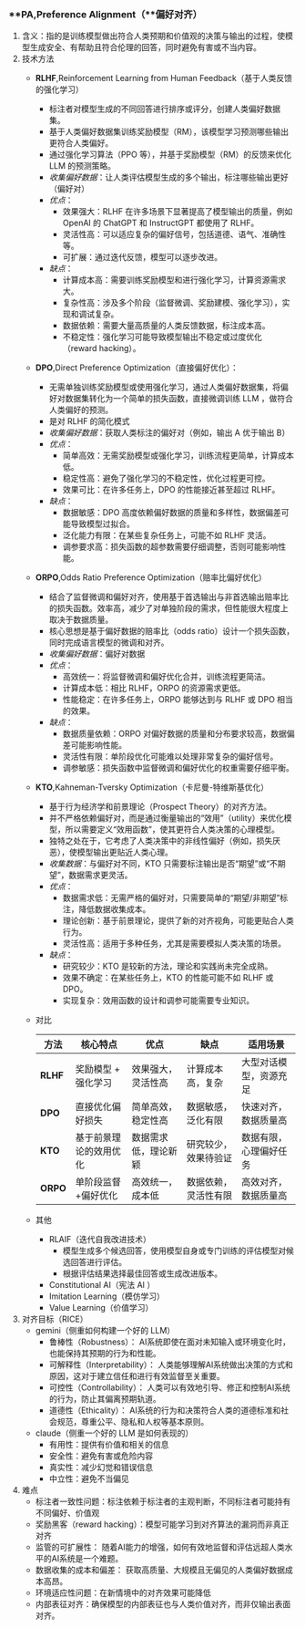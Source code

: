 ### **PA,Preference Alignment（**偏好对齐）

1. 含义：指的是训练模型做出符合人类预期和价值观的决策与输出的过程，使模型生成安全、有帮助且符合伦理的回答，同时避免有害或不当内容。
2. 技术方法
    - **RLHF**,Reinforcement Learning from Human Feedback（基于人类反馈的强化学习）
        - 标注者对模型生成的不同回答进行排序或评分，创建人类偏好数据集。
        - 基于人类偏好数据集训练奖励模型（RM），该模型学习预测哪些输出更符合人类偏好。
        - 通过强化学习算法（PPO 等），并基于奖励模型（RM）的反馈来优化 LLM 的预测策略。
        - *收集偏好数据*：让人类评估模型生成的多个输出，标注哪些输出更好（偏好对）
        - *优点*：
            - 效果强大：RLHF 在许多场景下显著提高了模型输出的质量，例如 OpenAI 的 ChatGPT 和 InstructGPT 都使用了 RLHF。
            - 灵活性高：可以适应复杂的偏好信号，包括道德、语气、准确性等。
            - 可扩展：通过迭代反馈，模型可以逐步改进。
        - *缺点*：
            - 计算成本高：需要训练奖励模型和进行强化学习，计算资源需求大。
            - 复杂性高：涉及多个阶段（监督微调、奖励建模、强化学习），实现和调试复杂。
            - 数据依赖：需要大量高质量的人类反馈数据，标注成本高。
            - 不稳定性：强化学习可能导致模型输出不稳定或过度优化（reward hacking）。
    - **DPO**,Direct Preference Optimization（直接偏好优化）：
        - 无需单独训练奖励模型或使用强化学习，通过人类偏好数据集，将偏好对数据集转化为一个简单的损失函数，直接微调训练 LLM ，做符合人类偏好的预测。
        - 是对 RLHF 的简化模式
        - *收集偏好数据*：获取人类标注的偏好对（例如，输出 A 优于输出 B）
        - *优点*：
            - 简单高效：无需奖励模型或强化学习，训练流程更简单，计算成本低。
            - 稳定性高：避免了强化学习的不稳定性，优化过程更可控。
            - 效果可比：在许多任务上，DPO 的性能接近甚至超过 RLHF。
        - *缺点*：
            - 数据敏感：DPO 高度依赖偏好数据的质量和多样性，数据偏差可能导致模型过拟合。
            - 泛化能力有限：在某些复杂任务上，可能不如 RLHF 灵活。
            - 调参要求高：损失函数的超参数需要仔细调整，否则可能影响性能。
    - **ORPO**,Odds Ratio Preference Optimization（赔率比偏好优化）
        - 结合了监督微调和偏好对齐，使用基于首选输出与非首选输出赔率比的损失函数。效率高，减少了对单独阶段的需求，但性能很大程度上取决于数据质量。
        - 核心思想是基于偏好数据的赔率比（odds ratio）设计一个损失函数，同时完成语言模型的微调和对齐。
        - *收集偏好数据*：偏好对数据
        - *优点*：
            - 高效统一：将监督微调和偏好优化合并，训练流程更简洁。
            - 计算成本低：相比 RLHF，ORPO 的资源需求更低。
            - 性能稳定：在许多任务上，ORPO 能够达到与 RLHF 或 DPO 相当的效果。
        - *缺点*：
            - 数据质量依赖：ORPO 对偏好数据的质量和分布要求较高，数据偏差可能影响性能。
            - 灵活性有限：单阶段优化可能难以处理非常复杂的偏好信号。
            - 调参敏感：损失函数中监督微调和偏好优化的权重需要仔细平衡。
    - **KTO**,Kahneman-Tversky Optimization（卡尼曼-特维斯基优化）
        - 基于行为经济学和前景理论（Prospect Theory）的对齐方法。
        - 并不严格依赖偏好对，而是通过衡量输出的“效用”（utility）来优化模型，所以需要定义“效用函数”，使其更符合人类决策的心理模型。
        - 独特之处在于，它考虑了人类决策中的非线性偏好（例如，损失厌恶），使模型输出更贴近人类心理。
        - *收集数据*：与偏好对不同，KTO 只需要标注输出是否“期望”或“不期望”，数据需求更灵活。
        - *优点*：
            - 数据需求低：无需严格的偏好对，只需要简单的“期望/非期望”标注，降低数据收集成本。
            - 理论创新：基于前景理论，提供了新的对齐视角，可能更贴合人类行为。
            - 灵活性高：适用于多种任务，尤其是需要模拟人类决策的场景。
        - *缺点*：
            - 研究较少：KTO 是较新的方法，理论和实践尚未完全成熟。
            - 效果不确定：在某些任务上，KTO 的性能可能不如 RLHF 或 DPO。
            - 实现复杂：效用函数的设计和调参可能需要专业知识。
    - 对比
        
        
        | 方法 | 核心特点 | 优点 | 缺点 | 适用场景 |
        | --- | --- | --- | --- | --- |
        | **RLHF** | 奖励模型 + 强化学习 | 效果强大，灵活性高 | 计算成本高，复杂 | 大型对话模型，资源充足 |
        | **DPO** | 直接优化偏好损失 | 简单高效，稳定性高 | 数据敏感，泛化有限 | 快速对齐，数据质量高 |
        | **KTO** | 基于前景理论的效用优化 | 数据需求低，理论新颖 | 研究较少，效果待验证 | 数据有限，心理偏好任务 |
        | **ORPO** | 单阶段监督+偏好优化 | 高效统一，成本低 | 数据依赖，灵活性有限 | 高效对齐，数据质量高 |
    - 其他
        - RLAIF（迭代自我改进技术）
            - 模型生成多个候选回答，使用模型自身或专门训练的评估模型对候选回答进行评估。
            - 根据评估结果选择最佳回答或生成改进版本。
        - Constitutional AI（宪法 AI ）
        - Imitation Learning（模仿学习）
        - Value Learning（价值学习）
3. 对齐目标（RICE）
    - gemini（侧重如何构建一个好的 LLM）
        - 鲁棒性（Robustness）： AI系统即使在面对未知输入或环境变化时，也能保持其预期的行为和性能。
        - 可解释性（Interpretability）： 人类能够理解AI系统做出决策的方式和原因，这对于建立信任和进行有效监督至关重要。
        - 可控性（Controllability）： 人类可以有效地引导、修正和控制AI系统的行为，防止其偏离预期轨道。
        - 道德性（Ethicality）： AI系统的行为和决策符合人类的道德标准和社会规范，尊重公平、隐私和人权等基本原则。
    - claude（侧重一个好的 LLM 是如何表现的）
        - 有用性：提供有价值和相关的信息
        - 安全性：避免有害或危险内容
        - 真实性：减少幻觉和错误信息
        - 中立性：避免不当偏见
4. 难点
    - 标注者一致性问题：标注依赖于标注者的主观判断，不同标注者可能持有不同偏好、价值观
    - 奖励黑客（reward hacking）：模型可能学习到对齐算法的漏洞而非真正对齐
    - 监管的可扩展性： 随着AI能力的增强，如何有效地监督和评估远超人类水平的AI系统是一个难题。
    - 数据收集的成本和偏差： 获取高质量、大规模且无偏见的人类偏好数据成本高昂。
    - 环境适应性问题：在新情境中的对齐效果可能降低
    - 内部表征对齐：确保模型的内部表征也与人类价值对齐，而非仅输出表面对齐。
